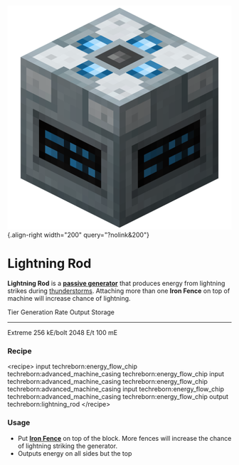 ![lightning_rod.png](/media/mods/techreborn/lightning_rod.png){.align-right width="200" query="?nolink&200"}

# Lightning Rod

**Lightning Rod** is a **[passive generator](/energy/generators/passive_generators)** that produces energy from lightning strikes during [thunderstorms](http://minecraft.gamepedia.com/Thunderstorm). Attaching more than one **Iron Fence** on top of machine will increase chance of lightning.

  Tier      Generation Rate   Output     Storage
  --------- ----------------- ---------- ---------
  Extreme   256 kE/bolt       2048 E/t   100 mE

### Recipe

\<recipe\> input techreborn:energy_flow_chip techreborn:advanced_machine_casing techreborn:energy_flow_chip input techreborn:advanced_machine_casing techreborn:energy_flow_chip techreborn:advanced_machine_casing input techreborn:energy_flow_chip techreborn:advanced_machine_casing techreborn:energy_flow_chip output techreborn:lightning_rod \</recipe\>

### Usage

- Put **[Iron Fence](/media/mods/techreborn/iron_fence)** on top of the block. More fences will increase the chance of lightning striking the generator.
- Outputs energy on all sides but the top
